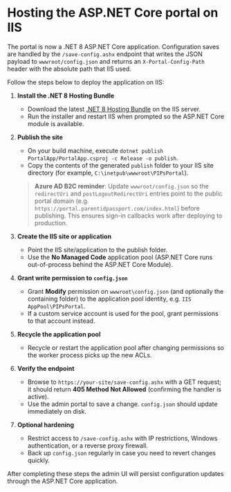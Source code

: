 # Hosting the ASP.NET Core portal on IIS

The portal is now a .NET 8 ASP.NET Core application. Configuration saves are handled by the `/save-config.ashx` endpoint that writes the JSON payload to `wwwroot/config.json` and returns an `X-Portal-Config-Path` header with the absolute path that IIS used.

Follow the steps below to deploy the application on IIS:

1. **Install the .NET 8 Hosting Bundle**
   - Download the latest [.NET 8 Hosting Bundle](https://dotnet.microsoft.com/en-us/download/dotnet/8.0) on the IIS server.
   - Run the installer and restart IIS when prompted so the ASP.NET Core module is available.

2. **Publish the site**
   - On your build machine, execute `dotnet publish PortalApp/PortalApp.csproj -c Release -o publish`.
   - Copy the contents of the generated `publish` folder to your IIS site directory (for example, `C:\inetpub\wwwroot\PIPsPortal`).

   > **Azure AD B2C reminder**: Update `wwwroot/config.json` so the `redirectUri` and `postLogoutRedirectUri` entries point to the public portal domain (e.g. `https://portal.parentidpassport.com/index.html`) before publishing. This ensures sign-in callbacks work after deploying to production.

3. **Create the IIS site or application**
   - Point the IIS site/application to the publish folder.
   - Use the **No Managed Code** application pool (ASP.NET Core runs out-of-process behind the ASP.NET Core Module).

4. **Grant write permission to `config.json`**
   - Grant **Modify** permission on `wwwroot\config.json` (and optionally the containing folder) to the application pool identity, e.g. `IIS AppPool\PIPsPortal`.
   - If a custom service account is used for the pool, grant permissions to that account instead.

5. **Recycle the application pool**
   - Recycle or restart the application pool after changing permissions so the worker process picks up the new ACLs.

5. **Verify the endpoint**
   - Browse to `https://your-site/save-config.ashx` with a GET request; it should return **405 Method Not Allowed** (confirming the handler is active).
   - Use the admin portal to save a change. `config.json` should update immediately on disk.

7. **Optional hardening**
   - Restrict access to `/save-config.ashx` with IP restrictions, Windows authentication, or a reverse proxy firewall.
   - Back up `config.json` regularly in case you need to revert changes quickly.

After completing these steps the admin UI will persist configuration updates through the ASP.NET Core application.
